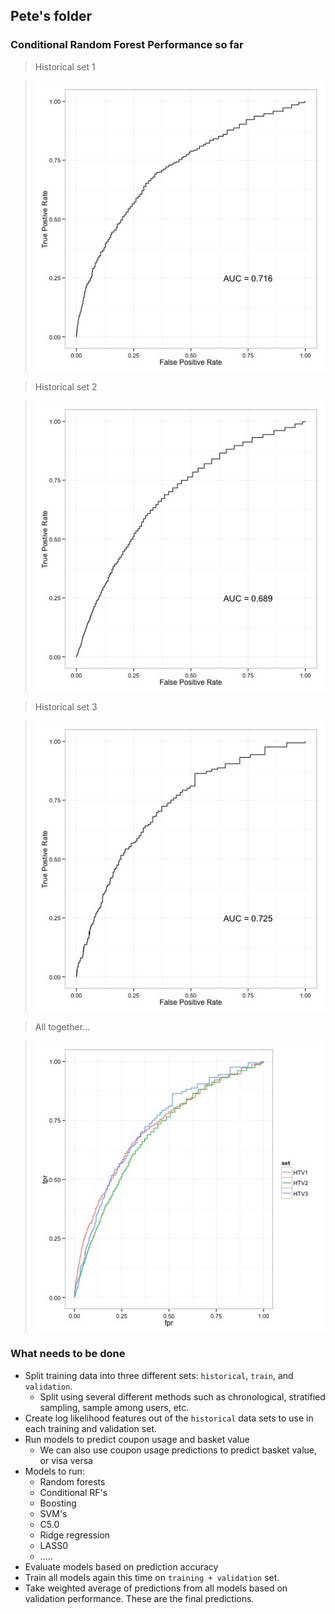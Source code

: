 ## Pete's folder

### Conditional Random Forest Performance so far
> Historical set 1

> ![img](figures/cforest_h1_0.3.jpg)

> Historical set 2

> ![img](figures/cforest_h2_0.3.jpg)

> Historical set 3

> ![img](figures/cforest_h3_0.3.jpg)

> All together...

> ![img](figures/cforest_all_0.3.jpg)

### What needs to be done

- Split training data into three different sets: ```historical```, ```train```, and ```validation```.
	- Split using several different methods such as chronological, stratified sampling, sample among users, etc.
- Create log likelihood features out of the ```historical``` data sets to use in each training and validation set.
- Run models to predict coupon usage and basket value
	- We can also use coupon usage predictions to predict basket value, or visa versa
- Models to run:
	- Random forests
	- Conditional RF's
	- Boosting
	- SVM's
	- C5.0
	- Ridge regression
	- LASS0
	- .....
- Evaluate models based on prediction accuracy
- Train all models again this time on ```training + validation``` set.
- Take weighted average of predictions from all models based on validation performance. These are the final predictions.
